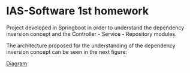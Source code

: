 # IAS-Software 1st homework

Project developed in Springboot in order to understand the dependency inversion concept and the Controller - Service - Repository modules.

The architecture proposed for the understanding of the dependency inversion concept can be seen in the next figure:

[Diagram](https://i.imgur.com/3WoNZEu.png)
